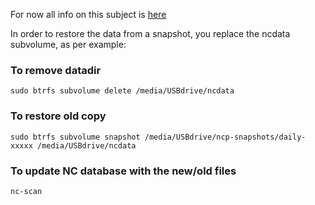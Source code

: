 For now all info on this subject is [here](https://ownyourbits.com/category/btrfs/)

In order to restore the data from a snapshot, you replace the ncdata subvolume, as per example:

### To remove datadir
`sudo btrfs subvolume delete /media/USBdrive/ncdata` 

### To restore old copy
`sudo btrfs subvolume snapshot /media/USBdrive/ncp-snapshots/daily-xxxxx /media/USBdrive/ncdata`

### To update NC database with the new/old files                    
`nc-scan`                                       
